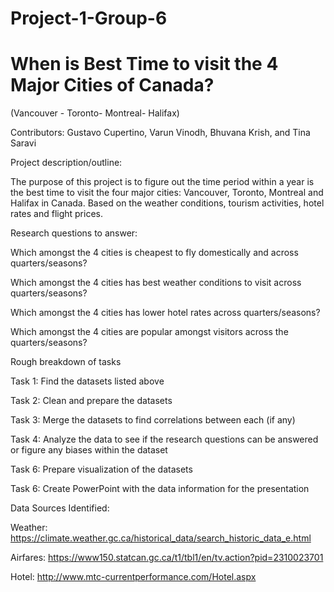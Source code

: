 # Project-1-Group-6
# When is Best Time to visit the 4 Major Cities of Canada? 
(Vancouver - Toronto- Montreal- Halifax) 

Contributors: Gustavo Cupertino, Varun Vinodh, Bhuvana Krish, and Tina Saravi 


Project description/outline:

The purpose of this project is to figure out the time period within a year is the best time to visit the four major cities: Vancouver, Toronto, Montreal and Halifax in Canada. Based on the weather conditions, tourism activities, hotel rates and flight prices. 


Research questions to answer:

Which amongst the 4 cities is cheapest to fly domestically and across quarters/seasons?

Which amongst the 4 cities has best weather conditions to visit across quarters/seasons?

Which amongst the 4 cities has lower hotel rates across quarters/seasons?

Which amongst the 4 cities are popular amongst visitors across the quarters/seasons?

 

Rough breakdown of tasks 

Task 1: Find the datasets listed above 

Task 2: Clean and prepare the datasets 

Task 3: Merge the datasets to find correlations between each (if any)

Task 4: Analyze the data to see if the research questions can be answered or figure any biases within the dataset

Task 6: Prepare visualization of the datasets 

Task 6: Create PowerPoint with the data information for the presentation



Data Sources Identified:

Weather: https://climate.weather.gc.ca/historical_data/search_historic_data_e.html

Airfares:
https://www150.statcan.gc.ca/t1/tbl1/en/tv.action?pid=2310023701

Hotel: 
http://www.mtc-currentperformance.com/Hotel.aspx




